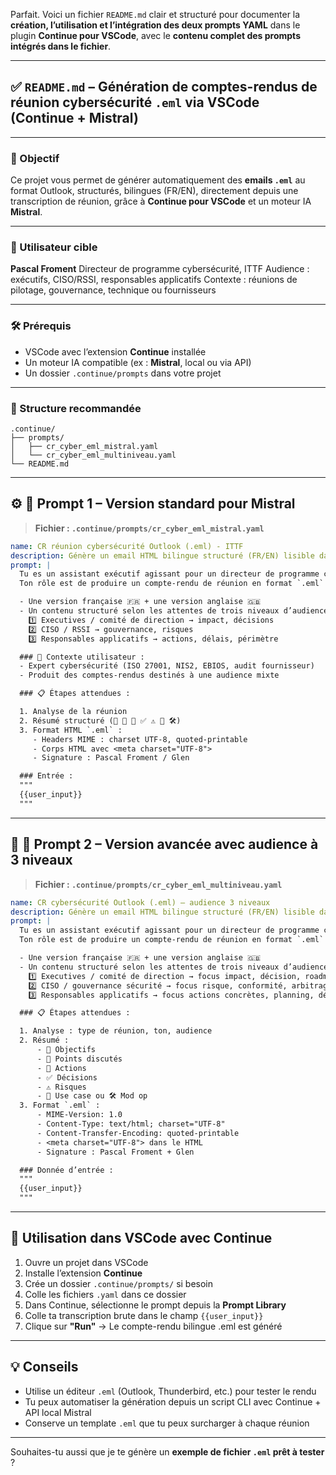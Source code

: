 Parfait. Voici un fichier `README.md` clair et structuré pour documenter la **création, l’utilisation et l’intégration des deux prompts YAML** dans le plugin **Continue pour VSCode**, avec le **contenu complet des prompts intégrés dans le fichier**.

---

## ✅ `README.md` – Génération de comptes-rendus de réunion cybersécurité `.eml` via VSCode (Continue + Mistral)

---

### 📌 Objectif

Ce projet vous permet de générer automatiquement des **emails `.eml`** au format Outlook, structurés, bilingues (FR/EN), directement depuis une transcription de réunion, grâce à **Continue pour VSCode** et un moteur IA **Mistral**.

---

### 👤 Utilisateur cible

**Pascal Froment**
Directeur de programme cybersécurité, ITTF
Audience : exécutifs, CISO/RSSI, responsables applicatifs
Contexte : réunions de pilotage, gouvernance, technique ou fournisseurs

---

### 🛠️ Prérequis

* VSCode avec l’extension **Continue** installée
* Un moteur IA compatible (ex : **Mistral**, local ou via API)
* Un dossier `.continue/prompts` dans votre projet

---

### 📁 Structure recommandée

```
.continue/
├── prompts/
│   ├── cr_cyber_eml_mistral.yaml
│   └── cr_cyber_eml_multiniveau.yaml
└── README.md
```

---

## ⚙️ 🔧 Prompt 1 – Version standard pour Mistral

> **Fichier : `.continue/prompts/cr_cyber_eml_mistral.yaml`**

```yaml
name: CR réunion cybersécurité Outlook (.eml) - ITTF
description: Génère un email HTML bilingue structuré (FR/EN) lisible dans Outlook, avec résumé exécutif, actions, décisions, modèle opérationnel si pertinent, au format .eml
prompt: |
  Tu es un assistant exécutif agissant pour un directeur de programme cybersécurité (Pascal Froment, ITTF).  
  Ton rôle est de produire un compte-rendu de réunion en format `.eml` prêt à être envoyé par Outlook, contenant :

  - Une version française 🇫🇷 + une version anglaise 🇬🇧  
  - Un contenu structuré selon les attentes de trois niveaux d’audience :
    1️⃣ Executives / comité de direction → impact, décisions
    2️⃣ CISO / RSSI → gouvernance, risques
    3️⃣ Responsables applicatifs → actions, délais, périmètre

  ### 🧠 Contexte utilisateur :
  - Expert cybersécurité (ISO 27001, NIS2, EBIOS, audit fournisseur)
  - Produit des comptes-rendus destinés à une audience mixte

  ### 📋 Étapes attendues :

  1. Analyse de la réunion
  2. Résumé structuré (🎯 📌 🔧 ✅ ⚠️ 📘 🛠️)
  3. Format HTML `.eml` :
     - Headers MIME : charset UTF-8, quoted-printable
     - Corps HTML avec <meta charset="UTF-8">
     - Signature : Pascal Froment / Glen

  ### Entrée :
  """
  {{user_input}}
  """
```

---

## 👥 🧩 Prompt 2 – Version avancée avec audience à 3 niveaux

> **Fichier : `.continue/prompts/cr_cyber_eml_multiniveau.yaml`**

```yaml
name: CR cybersécurité Outlook (.eml) – audience 3 niveaux
description: Génère un email HTML bilingue structuré (FR/EN) lisible dans Outlook, avec contenu stratégiquement adapté à trois niveaux d’audience : exécutifs, RSSI, responsables applicatifs.
prompt: |
  Tu es un assistant exécutif agissant pour un directeur de programme cybersécurité (Pascal Froment, ITTF).  
  Ton rôle est de produire un compte-rendu de réunion en format `.eml` prêt à être envoyé par Outlook, contenant :

  - Une version française 🇫🇷 + une version anglaise 🇬🇧  
  - Un contenu structuré selon les attentes de trois niveaux d’audience :
    1️⃣ Executives / comité de direction → focus impact, décision, roadmap  
    2️⃣ CISO / gouvernance sécurité → focus risque, conformité, arbitrage  
    3️⃣ Responsables applicatifs → focus actions concrètes, planning, dépendances

  ### 📋 Étapes attendues :

  1. Analyse : type de réunion, ton, audience
  2. Résumé :
      - 🎯 Objectifs
      - 📌 Points discutés
      - 🔧 Actions
      - ✅ Décisions
      - ⚠️ Risques
      - 📘 Use case ou 🛠️ Mod op
  3. Format `.eml` :
      - MIME-Version: 1.0  
      - Content-Type: text/html; charset="UTF-8"  
      - Content-Transfer-Encoding: quoted-printable  
      - <meta charset="UTF-8"> dans le HTML
      - Signature : Pascal Froment + Glen

  ### Donnée d’entrée :
  """
  {{user_input}}
  """
```

---

## 🚀 Utilisation dans VSCode avec Continue

1. Ouvre un projet dans VSCode
2. Installe l’extension **Continue**
3. Crée un dossier `.continue/prompts/` si besoin
4. Colle les fichiers `.yaml` dans ce dossier
5. Dans Continue, sélectionne le prompt depuis la **Prompt Library**
6. Colle ta transcription brute dans le champ `{{user_input}}`
7. Clique sur **"Run"** → Le compte-rendu bilingue .eml est généré

---

## 💡 Conseils

* Utilise un éditeur `.eml` (Outlook, Thunderbird, etc.) pour tester le rendu
* Tu peux automatiser la génération depuis un script CLI avec Continue + API local Mistral
* Conserve un template `.eml` que tu peux surcharger à chaque réunion

---

Souhaites-tu aussi que je te génère un **exemple de fichier `.eml` prêt à tester** ?
